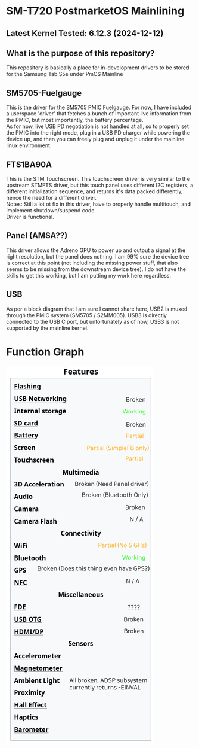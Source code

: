 # SM-T720 PostmarketOS Mainlining
## Latest Kernel Tested: 6.12.3 (2024-12-12)

## What is the purpose of this repository?
This repository is basically a place for in-development drivers to be stored for the Samsung Tab S5e under PmOS Mainline

## SM5705-Fuelgauge
This is the driver for the SM5705 PMIC Fuelgauge. For now, I have included a userspace 'driver' that fetches a bunch of important live information from the PMIC, but most importantly, the battery percentage.<br>
As for now, live USB PD negotiation is not handled at all, so to properly set the PMIC into the right mode, plug in a USB PD charger while powering the device up, and then you can freely plug and unplug it under the mainline linux environment.<br>

## FTS1BA90A
This is the STM Touchscreen. This touchscreen driver is very similar to the upstream STMFTS driver, but this touch panel uses different I2C registers, a different initialization sequence, and returns it's data packed differently, hence the need for
a different driver. <br>
Notes: Still a lot ot fix in this driver, have to properly handle multitouch, and implement shutdown/suspend code.<br>
Driver is functional.

## Panel (AMSA??)
This driver allows the Adreno GPU to power up and output a signal at the right resolution, but the panel does nothing. I am 99% sure the device tree is correct at this point (not including the missing power stuff, that also seems to be missing from the downstream device tree). I do not have the skills to get this working, but I am putting my work here regardless. <br>

## USB
As per a block diagram that I am sure I cannot share here, USB2 is muxed through the PMIC system (SM5705 / S2MM005). USB3 is directly connected to the USB C port, but unfortunately as of now, USB3 is not supported by the mainline kernel. <br>

# Function Graph
![Function Graph](https://github.com/Goldenkrew3000/T720-PostmarketOS/blob/main/feature-matrix.png?raw=true)
